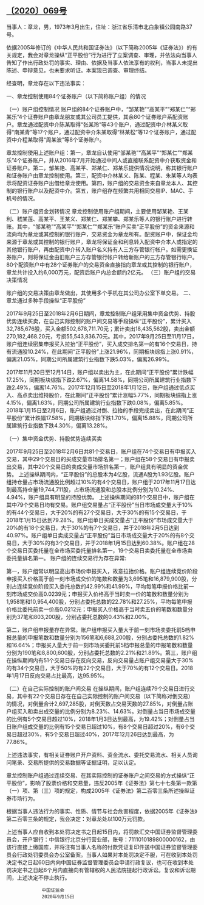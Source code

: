 ## [〔2020〕069号](http://www.csrc.gov.cn/pub/zjhpublic/G00306212/202010/t20201030_385359.htm)

 
当事人：章龙，男，1973年3月出生，住址：浙江省乐清市北白象镇公园南路37号。

依据2005年修订的《中华人民共和国证券法》（以下简称2005年《证券法》）的有关规定，我会对章龙操纵“正平股份”行为进行了立案调查、审理，并依法向当事人告知了作出行政处罚的事实、理由、依据及当事人依法享有的权利，当事人未提出陈述、申辩意见，也未要求听证。本案现已调查、审理终结。

经查明，章龙存在以下违法事实：

一、章龙控制使用84个证券账户（以下简称账户组）的情况

（一）账户组控制情况
账户组的84个证券账户中，“邹某艳”“高某平”“郑某仁”“郑某乐”4个证券账户由章龙朋友或其公司员工提供，其余80个证券账户系配资账户。章龙通过配资中介陈某取得“张某玲”等43个账户，通过配资中介林某义取得“南某青”等17个账户，通过配资中介朱某取得“林某松”等12个证券账户，通过配资中介程某取得“周某波”等8个证券账户。

章龙控制使用上述账户组：第一，章龙自认使用“邹某艳”“高某平”“郑某仁”“郑某乐”4个证券账户，并从2016年7月开始通过中间人或直接联系配资中介获取资金和证券账户。第二，邹某艳、高某平、郑某仁、郑某乐提供情况说明，称其银行账户和证券账户由章龙控制使用。第三，配资中介林某义、陈某、程某、朱某等人均表示将配资证券账户出借给章龙使用。第四，账户组的交易资金来自章龙本人、其控制的银行账户以及配资中介。第五，账户组存在频繁共用相同交易IP、MAC、手机号的情况。 

（二）账户组资金划转情况
章龙控制使用账户组期间，主要使用邹某艳、王某利、嵇某莲、高某平、王某义、郑某仁、郑某攀、郑某乐等人的银行账户进行转账。其中，“邹某艳”“高某平”“郑某仁”“郑某乐”账户买卖“正平股份”的资金来源和流向均为章龙或其控制的银行账户，交易资金为章龙所有。配资账户中，保证金均来源于章龙或其控制的银行账户，章龙将保证金和利息转入配资中介本人或指定的其他银行账户，再由配资中介转入账户名义持有人三方存管银行帐户。如需更换证券账户，则将保证金由旧账户三方存管银行帐户转给新账户的三方存管银行帐户。80个配资账户中有28个证券账户的交易资金直接指向章龙或其控制的银行账户，章龙共计投入约6,000万元，配资后账户内总金额约2亿元。
（三）账户组的交易决策情况

账户组的交易决策由章龙做出，其使用多个手机在其公司办公室下单交易。
二、章龙通过多种手段操纵“正平股份”

2017年9月25日至2018年2月6日期间，章龙控制账户组采用集中资金优势、持股优势连续买卖，在自己实际控制的账户间交易等手段操纵“正平股份”，累计买入32,785,676股，买入金额502,678,711.70元；累计卖出18,435,562股，卖出金额270,182,468.20元，亏损55,543,836.70元。其中，2017年9月25日至11月17日，账户组连续密集申报买入拉抬“正平股份”，买入成交排名第一的有16个交易日，持有流通股10.24%，在此期间“正平股份”上涨21.96%，同期板块综指上涨0.91%，偏离21.05%，同期公司所属建筑行业指数下跌5.03%，偏离26.99%。

2017年11月20日至12月14日，账户组以卖出为主，在此期间“正平股份”累计跌幅17.25%，同期板块综指下跌2.67%，偏离14.58%，同期公司所属建筑行业指数下跌2.49%，偏离14.76%。2017年12月15日至2018年1月12日，账户组通过低点买入、高点卖出维持股价，在此期间“正平股份”累计涨幅5.77%，同期板块综指上涨4.15%，偏离1.63%，同期公司所属建筑行业指数下跌0.08%，偏离5.85%。2018年1月15日至2月6日，账户组通过对倒、拉抬的手段完成卖出，在此期间“正平股份”累计跌幅17.58%，同期板块综指下跌1.70%，偏离15.88%，同期公司所属建筑行业指数下跌4.30%，偏离13.28%。

（一）集中资金优势、持股优势连续买卖

2017年9月25日至2018年2月6日共81个交易日，账户组在74个交易日有申报买入交易，其中29个交易日的买成交量市场排名第一；账户组在58个交易日有申报卖出交易，其中20个交易日的卖成交量市场排名第一，账户组具有明显的资金优势。
上述操纵期间内，“正平股份”的总股本为4亿股，流通A股为1.93亿股。账户组持仓量占市场流通股比例超过10%的有4个交易日，账户组于2017年11月17日达到最高持仓量19,744,711股，占市场流通股和总股本比例分别为10.24%、4.94%，账户组具有明显的持股优势。
上述操纵期间的81个交易日中，账户组在其中79个交易日均有交易。账户组交易量占“正平股份”当日市场成交量大于10%的有44个交易日，大于20%的有27个交易日，大于30%的有15个交易日，于2018年1月15日达到79.28%。账户组单日买成交量占“正平股份”市场成交量大于20%的有18个交易日，大于30%的有7个交易日，并于2018年2月5日达到40.97%。账户组单日卖成交量占“正平股份”当日市场成交量大于20%的有8个交易日，大于30%的有3个交易日，并于2018年1月15日达到60.38%。账户组在28个交易日买委托量在全市场买委托量排名第一，19个交易日卖委托量在全市场卖委托量排名第一。
账户组的连续交易行为存在异常:

第一，账户组常以明显高出市场价申报买入，故意拉抬价格。账户组连续竞价阶段申报买入价格高于前一刻市场成交价的笔数和数量为3,695笔和16,879,900股，分别占连续竞价阶段买入委托总数的42.99%和41.99%，平均每笔申报价格比前一刻市场成交价高0.0239元；申报买入价格高于当时卖一价的笔数和数量分别为1,958笔和10,954,400股，分别占委托总数的22.78%和27.25%，平均每笔申报价格比委托前卖一价高0.0212元；申报买入价格高于当时卖五价的笔数和数量分别为37笔和803,200股，分别占委托总数的0.43%和2.00%。

第二，账户组申报量存在异常。账户组申报买入量大于前一刻市场卖委托前5档申报总量的申报笔数和数量分别为156笔和6,688,200股，分别占委托总数的1.82%和16.64%；申报买入量大于前一刻市场买委托前5档申报总量的申报笔数和数量分别为190笔和8,800,600股，分别占委托总数的2.21%和21.89%。第三，账户组在操纵期间内有51个交易日存在反向交易，反向交易量占账户组交易量大于30%的有34个交易日，大于50%的有22个交易日，大于70%的有12个交易日。2018年1月17日反向交易占比最高，达95.95%。

（二）在自己实际控制的账户间交易
在操纵期间，账户组连续79个交易日进行交易，其中有22个交易日存在在自己实际控制的账户间交易（以下简称对倒交易）的情况，对倒量合计2,697,285股，对倒天数占交易天数的27.85%，对倒量占账户组买入和卖出成交量的比例分别为8.23%、14.63%。对倒量占当日市场成交量的比例有5个交易日超过10%，2018年1月3日达到最高，为19.42%；对倒量占当日账户组成交量的比例有15个交易日超过10%，有8个交易日超过20%，有6个交易日超过30%，有5个交易日超过40%，2017年12月26日达到最高，为77.86%。

上述违法事实，有相关证券账户开户资料、资金流水、委托交易流水、相关人员询问笔录、交易所提供的交易数据等证据证明，足以认定。

章龙控制账户组通过连续交易、在其实际控制的证券账户之间交易的方式操纵“正平股份”，影响了股票价格和交易量，违反2005年《证券法》第七十七条第一款第（一）项、第（三）项的规定，构成2005年《证券法》第二百零三条所述操纵证券市场行为。

根据当事人违法行为的事实、性质、情节与社会危害程度，依据2005年《证券法》第二百零三条的规定，我会决定：对章龙处以100万元罚款。

上述当事人应自收到本处罚决定书之日起15日内，将罚款汇交中国证券监督管理委员会，开户银行：中信银行北京分行营业部，账号：7111010189800000162，由该行直接上缴国库，并将注有当事人名称的付款凭证复印件送中国证券监督管理委员会行政处罚委员会办公室备案。当事人如果对本处罚决定不服，可在收到本处罚决定书之日起60日内向中国证券监督管理委员会申请行政复议，也可在收到本处罚决定书之日起6个月内直接向有管辖权的人民法院提起行政诉讼。复议和诉讼期间，上述决定不停止执行。
 
 
                 中国证监会 
                 2020年9月15日
 
 
 
 
 
 
 
 
 
 